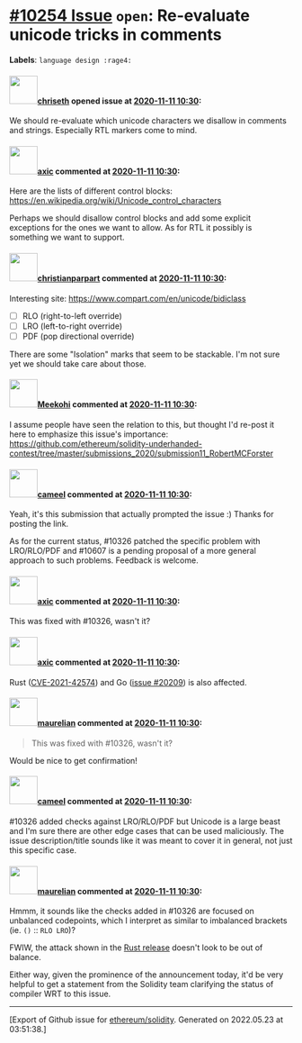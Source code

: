 # [\#10254 Issue](https://github.com/ethereum/solidity/issues/10254) `open`: Re-evaluate unicode tricks in comments
**Labels**: `language design :rage4:`


#### <img src="https://avatars.githubusercontent.com/u/9073706?v=4" width="50">[chriseth](https://github.com/chriseth) opened issue at [2020-11-11 10:30](https://github.com/ethereum/solidity/issues/10254):

We should re-evaluate which unicode characters we disallow in comments and strings. Especially RTL markers come to mind.

#### <img src="https://avatars.githubusercontent.com/u/20340?v=4" width="50">[axic](https://github.com/axic) commented at [2020-11-11 10:30](https://github.com/ethereum/solidity/issues/10254#issuecomment-725421722):

Here are the lists of different control blocks: https://en.wikipedia.org/wiki/Unicode_control_characters

Perhaps we should disallow control blocks and add some explicit exceptions for the ones we want to allow. As for RTL it possibly is something we want to support.

#### <img src="https://avatars.githubusercontent.com/u/56763?u=3e46099035fcc96e01be5297c24450bf40d92134&v=4" width="50">[christianparpart](https://github.com/christianparpart) commented at [2020-11-11 10:30](https://github.com/ethereum/solidity/issues/10254#issuecomment-729676194):

Interesting site: https://www.compart.com/en/unicode/bidiclass

* [ ] RLO (right-to-left override)
* [ ] LRO (left-to-right override)
* [ ] PDF (pop directional override)

There are some "Isolation" marks that seem to be stackable. I'm not sure yet we should take care about those.

#### <img src="https://avatars.githubusercontent.com/u/10985?u=ac1067091bd6088ba91b28f9a417806ad1acc4ae&v=4" width="50">[Meekohi](https://github.com/Meekohi) commented at [2020-11-11 10:30](https://github.com/ethereum/solidity/issues/10254#issuecomment-780850598):

I assume people have seen the relation to this, but thought I'd re-post it here to emphasize this issue's importance: https://github.com/ethereum/solidity-underhanded-contest/tree/master/submissions_2020/submission11_RobertMCForster

#### <img src="https://avatars.githubusercontent.com/u/137030?v=4" width="50">[cameel](https://github.com/cameel) commented at [2020-11-11 10:30](https://github.com/ethereum/solidity/issues/10254#issuecomment-780854178):

Yeah, it's this submission that actually prompted the issue :) Thanks for posting the link.

As for the current status, #10326 patched the specific problem with LRO/RLO/PDF and #10607 is a pending proposal of a more general approach to such problems. Feedback is welcome.

#### <img src="https://avatars.githubusercontent.com/u/20340?v=4" width="50">[axic](https://github.com/axic) commented at [2020-11-11 10:30](https://github.com/ethereum/solidity/issues/10254#issuecomment-956175291):

This was fixed with #10326, wasn't it?

#### <img src="https://avatars.githubusercontent.com/u/20340?v=4" width="50">[axic](https://github.com/axic) commented at [2020-11-11 10:30](https://github.com/ethereum/solidity/issues/10254#issuecomment-956178342):

Rust ([CVE-2021-42574](https://blog.rust-lang.org/2021/11/01/cve-2021-42574.html)) and Go ([issue #20209](https://github.com/golang/go/issues/20209)) is also affected.

#### <img src="https://avatars.githubusercontent.com/u/23033765?u=2e7a6d419d3bcf8c495155dad1fd1c7575eab951&v=4" width="50">[maurelian](https://github.com/maurelian) commented at [2020-11-11 10:30](https://github.com/ethereum/solidity/issues/10254#issuecomment-956191515):

> This was fixed with #10326, wasn't it?

Would be nice to get confirmation!

#### <img src="https://avatars.githubusercontent.com/u/137030?v=4" width="50">[cameel](https://github.com/cameel) commented at [2020-11-11 10:30](https://github.com/ethereum/solidity/issues/10254#issuecomment-956194202):

#10326 added checks against LRO/RLO/PDF but Unicode is a large beast and I'm sure there are other edge cases that can be used maliciously. The issue description/title sounds like it was meant to cover it in general, not just this specific case.

#### <img src="https://avatars.githubusercontent.com/u/23033765?u=2e7a6d419d3bcf8c495155dad1fd1c7575eab951&v=4" width="50">[maurelian](https://github.com/maurelian) commented at [2020-11-11 10:30](https://github.com/ethereum/solidity/issues/10254#issuecomment-956300799):

Hmmm, it sounds like the checks added in #10326 are focused on unbalanced codepoints, which I interpret as similar to imbalanced brackets (ie. `()` :: `RLO LRO`)?

FWIW, the attack shown in the [Rust release](https://blog.rust-lang.org/2021/11/01/cve-2021-42574.html) doesn't look to be out of balance.

Either way, given the prominence of the announcement today, it'd be very helpful to get a statement from the Solidity team clarifying the status of compiler WRT to this issue.


-------------------------------------------------------------------------------



[Export of Github issue for [ethereum/solidity](https://github.com/ethereum/solidity). Generated on 2022.05.23 at 03:51:38.]
